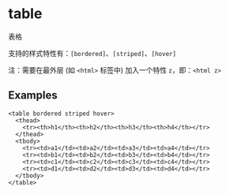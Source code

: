 # table

表格

支持的样式特性有：`[bordered]`、`[striped]`、`[hover]`

注：需要在最外层 (如 `<html>` 标签中) 加入一个特性 `z`，即：`<html z>`

## Examples

```
<table bordered striped hover>
  <thead>
    <tr><th>h1</th><th>h2</th><th>h3</th><th>h4</th></tr>
  </thead>
  <tbody>
    <tr><td>a1</td><td>a2</td><td>a3</td><td>a4</td></tr>
    <tr><td>b1</td><td>b2</td><td>b3</td><td>b4</td></tr>
    <tr><td>c1</td><td>c2</td><td>c3</td><td>c4</td></tr>
    <tr><td>d1</td><td>d2</td><td>d3</td><td>d4</td></tr>
  </tbody>
</table>
```

